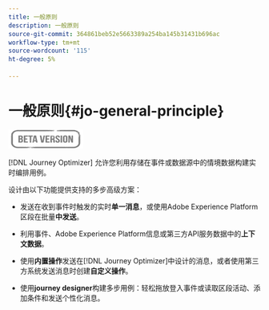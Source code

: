 ```yaml
---
title: 一般原则
description: 一般原则
source-git-commit: 364861beb52e5663389a254ba145b31431b696ac
workflow-type: tm+mt
source-wordcount: '115'
ht-degree: 5%

---
```


# 一般原则{#jo-general-principle}

![](../assets/do-not-localize/badge.png)

[!DNL Journey Optimizer] 允许您利用存储在事件或数据源中的情境数据构建实时编排用例。

设计由以下功能提供支持的多步高级方案：

* 发送在收到事件时触发的实时&#x200B;**单一消息**，或使用Adobe Experience Platform区段在批量&#x200B;**中发送**。

* 利用事件、Adobe Experience Platform信息或第三方API服务数据中的&#x200B;**上下文数据**。

* 使用&#x200B;**内置操作**&#x200B;发送在[!DNL Journey Optimizer]中设计的消息，或者使用第三方系统发送消息时创建&#x200B;**自定义操作**。

* 使用&#x200B;**journey designer**&#x200B;构建多步用例：轻松拖放登入事件或读取区段活动、添加条件和发送个性化消息。
